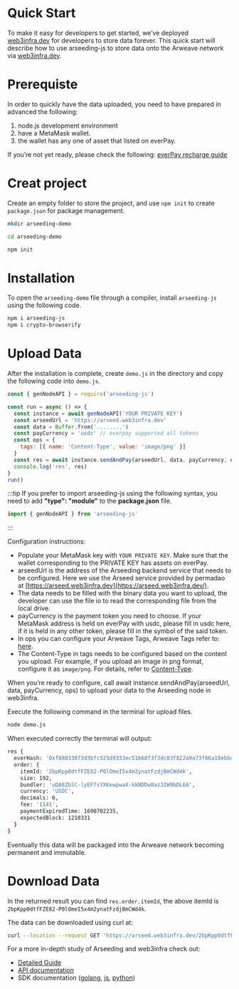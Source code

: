 # Quick Start

To make it easy for developers to get started, we’ve deployed [web3infra.dev](http://web3infra.dev/) for developers to store data forever. This quick start will describe how to use arseeding-js to store data onto the Arweave network via [web3infra.dev](http://web3infra.dev/).

# Prerequiste

In order to quickly have the data uploaded, you need to have prepared in advanced the following:

1. node.js development environment
2. have a MetaMask wallet.
3. the wallet has any one of asset that listed on everPay.

If you’re not yet ready, please check the following: [everPay recharge guide](../other/2.getAR.md#everpay)

# Creat project

Create an empty folder to store the project, and use `npm init` to create `package.json` for package management.

```bash
mkdir arseeding-demo

cd arseeding-demo

npm init
```

# Installation

To open the `arseeding-demo` file through a compiler, install `arseeding-js` using the following code.

```bash
npm i arseeding-js
npm i crypto-browserify
```

# Upload Data

After the installation is complete, create `demo.js` in the directory and copy the following code into `demo.js`.

```jsx
const { genNodeAPI } = require('arseeding-js')

const run = async () => {
  const instance = await genNodeAPI('YOUR PRIVATE KEY')
  const arseedUrl = 'https://arseed.web3infra.dev'
  const data = Buffer.from('........')
  const payCurrency = 'usdc' // everpay supported all tokens
  const ops = {
    tags: [{ name: 'Content-Type', value: 'image/png' }]
  }
  const res = await instance.sendAndPay(arseedUrl, data, payCurrency, ops)
  console.log('res', res)
}
run()
```

:::tip
If you prefer to import arseeding-js using the following syntax, you need to add **"type": "module"** to the **package.json** file.

```js
import { genNodeAPI } from 'arseeding-js'
```

:::

Configuration instructions:

- Populate your MetaMask key with `YOUR PRIVATE KEY`. Make sure that the wallet corresponding to the PRIVATE KEY has assets on everPay.
- arseedUrl is the address of the Arseeding backend service that needs to be configured. Here we use the Arseed service provided by permadao at [https://arseed.web3infra.dev](https://arseed.web3infra.dev/).
- The data needs to be filled with the binary data you want to upload, the developer can use the file io to read the corresponding file from the local drive.
- payCurrency is the payment token you need to choose. If your MetaMask address is held on everPay with usdc, please fill in usdc here, if it is held in any other token, please fill in the symbol of the said token.
- In ops you can configure your Arweave Tags, Arweave Tags refer to: [here](../other/tags.md).
- The Content-Type in tags needs to be configured based on the content you upload. For example, if you upload an image in png format, configure it as `image/png`. For details, refer to [Content-Type](../other/tags.md#content-type).

When you’re ready to configure, call await instance.sendAndPay(arseedUrl, data, payCurrency, ops) to upload your data to the Arseeding node in web3infra.

Execute the following command in the terminal for upload files.

```bash
node demo.js
```

When executed correctly the terminal will output:

```bash
res {
  everHash: '0xf88033873d3bfc525d9333ec51b60f3f3dc03f822a9a73f66a10ebbd944b29c6',
  order: {
    itemId: '2bpKpp0dtfFZE82-P0lOmeI5x4m2ynatFzdjBmCWd4k',
    size: 192,
    bundler: 'uDA8ZblC-lyEFfsYXKewpwaX-kkNDDw8az3IW9bDL68',
    currency: 'USDC',
    decimals: 6,
    fee: '1141',
    paymentExpiredTime: 1690702235,
    expectedBlock: 1210331
  }
}
```

Eventually this data will be packaged into the Arweave network becoming permanent and immutable.

# Download Data

In the returned result you can find `res.order.itemId`, the above itemId is `2bpKpp0dtfFZE82-P0lOmeI5x4m2ynatFzdjBmCWd4k`.

The data can be downloaded using curl at:

```bash
curl --location --request GET 'https://arseed.web3infra.dev/2bpKpp0dtfFZE82-P0lOmeI5x4m2ynatFzdjBmCWd4k'
```

For a more in-depth study of Arseeding and web3infra check out:

- [Detailed Guide](1.detail.md)
- [API documentation](../api/0.intro.md)
- SDK documentation ([golang](../sdk/arseeding-go/1.intro.md), [js](../sdk/arseeding-js/1.intro.md), [python](../sdk/arseeding-py.md))
